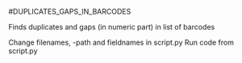 #DUPLICATES_GAPS_IN_BARCODES

Finds duplicates and gaps (in numeric part) in list of barcodes

Change filenames, -path and fieldnames in script.py
Run code from script.py